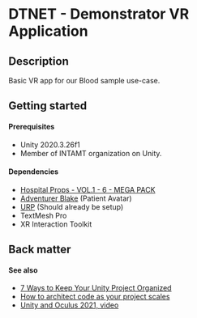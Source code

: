 # DTNET - Demonstrator VR Application

## Description

Basic VR app for our Blood sample use-case.

## Getting started

#### Prerequisites

- Unity 2020.3.26f1
- Member of INTAMT organization on Unity.

#### Dependencies
- [Hospital Props - VOL.1 - 6 - MEGA PACK](https://assetstore.unity.com/packages/3d/props/hospital-props-vol-1-6-mega-pack-178128)
- [Adventurer Blake](https://assetstore.unity.com/packages/3d/characters/humanoids/adventurer-blake-158728#description) (Patient Avatar)
- [URP](https://medium.com/nerd-for-tech/how-to-upgrade-to-unitys-universal-render-pipeline-f1145b29040d) (Should already be setup)
- TextMesh Pro
- XR Interaction Toolkit

## Back matter

#### See also

- [7 Ways to Keep Your Unity Project Organized](https://blog.theknightsofunity.com/7-ways-keep-unity-project-organized/)
- [How to architect code as your project scales](https://unity.com/how-to/how-architect-code-your-project-scales)
- [Unity and Oculus 2021, video](https://www.youtube.com/watch?v=yxMzAw2Sg5w&t=1084s&ab_channel=JustinPBarnett)
